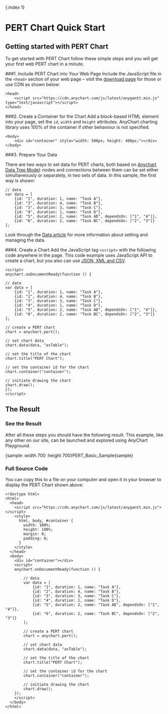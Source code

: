 {:index 1}
# PERT Chart Quick Start
 
## Getting started with PERT Chart

To get started with PERT Chart follow these simple steps and you will get your first web PERT chart in a minute.

###1. Include PERT Chart into Your Web Page
Include the JavaScript file in the `<head>` section of your web page – visit the [download page](../Quick_Start/Downloading_AnyChart) for those or use CDN as shown below:

```
<head>
    <script src="https://cdn.anychart.com/js/latest/anygantt.min.js" type="text/javascript"></script>
</head>
```

###2. Create a Container for the Chart
Add a block-based HTML element into your page, set the `id`, `width` and `height` attributes. AnyChart charting library uses 100% of the container if other behaviour is not specified. 

```
<body>
    <div id="container" style="width: 500px; height: 400px;"></div>
</body>
```
###3. Prepare Your Data

There are two ways to set data for PERT charts, both based on [Anychart Data Tree Model](../Working_with_Data/Using_Data_Tree_Model): nodes and connections between them can be set either simultaneously or separately, in two sets of data. In this sample, the first way is shown:

```
// data
var data = [
    {id: "1", duration: 1, name: "Task A"},
    {id: "2", duration: 4, name: "Task B"},
    {id: "3", duration: 3, name: "Task C"},
    {id: "4", duration: 1, name: "Task D"},
    {id: "5", duration: 2, name: "Task AD", dependsOn: ["1", "4"]},
    {id: "6", duration: 2, name: "Task BC", dependsOn: ["2", "3"]}
];
```

Look through the [Data article](Data) for more information about setting and managing the data.

###4. Create a Chart
Add the JavaScript tag `<script>` with the following code anywhere in the  page. 
This code example uses JavaScript API to create a chart, but you also can use [JSON, XML and CSV](../Working_with_Data/Supported_Data_Formats). 

```
<script>
anychart.onDocumentReady(function () {
	   
// data
var data = [
	{id: "1", duration: 1, name: "Task A"},
	{id: "2", duration: 4, name: "Task B"},
	{id: "3", duration: 3, name: "Task C"},
	{id: "4", duration: 1, name: "Task D"},
	{id: "5", duration: 2, name: "Task AD", dependsOn: ["1", "4"]},
	{id: "6", duration: 2, name: "Task BC", dependsOn: ["2", "3"]}
];

// create a PERT chart
chart = anychart.pert();

// set chart data
chart.data(data, "asTable");

// set the title of the chart
chart.title("PERT Chart");

// set the container id for the chart
chart.container("container");

// initiate drawing the chart
chart.draw();
});
</script>
```

## The Result
### See the Result
After all these steps you should have the following result. This example, like any other on our site, can be launched and explored using AnyChart Playground.

{sample :width 700 :height 700}PERT\_Basic\_Sample{sample}

### Full Source Code
You can copy this to a file on your computer and open it in your browser to display the PERT Chart shown above:

```
<!doctype html>
<html>
  <head>
    <script src="https://cdn.anychart.com/js/latest/anygantt.min.js"></script>
    <style>
      html, body, #container {
        width: 100%;
        height: 100%;
        margin: 0;
        padding: 0;
      }
    </style>
  </head>
  <body>
    <div id="container"></div>
    <script>
	anychart.onDocumentReady(function () {
		   
		// data
		var data = [
		    {id: "1", duration: 1, name: "Task A"},
		    {id: "2", duration: 4, name: "Task B"},
		    {id: "3", duration: 3, name: "Task C"},
		    {id: "4", duration: 1, name: "Task D"},
		    {id: "5", duration: 2, name: "Task AD", dependsOn: ["1", "4"]},
		    {id: "6", duration: 2, name: "Task BC", dependsOn: ["2", "3"]}
		];

		// create a PERT chart
		chart = anychart.pert();

		// set chart data
		chart.data(data, "asTable");

		// set the title of the chart
		chart.title("PERT Chart");

		// set the container id for the chart
		chart.container("container");

		// initiate drawing the chart
		chart.draw();
	});
    </script>
  </body>
</html>
```